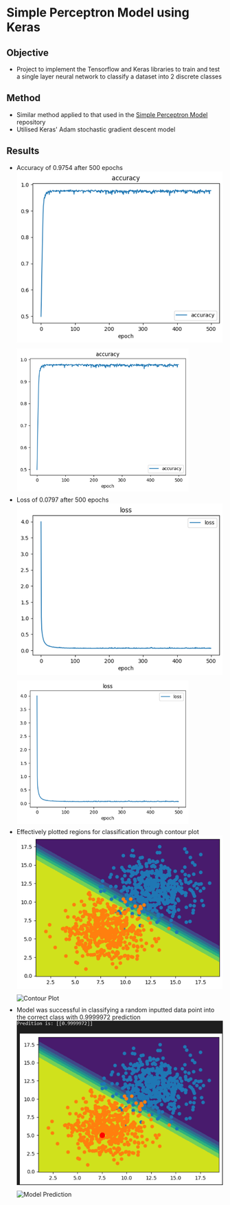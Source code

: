 # Simple Perceptron Model using Keras

## Objective 
- Project to implement the Tensorflow and Keras libraries to train and test a single layer neural network to classify a dataset into 2 discrete classes

## Method
- Similar method applied to that used in the [Simple Perceptron Model](https://github.com/sebdisiena/Simple-Perceptron-Model?tab=readme-ov-file) repository
- Utilised Keras' Adam stochastic gradient descent model  

## Results
- Accuracy of 0.9754 after 500 epochs 
  ![Accuracy Plot](Figures/accuracy_plot.png)
  <img src="Figures/accuracy_plot.png" alt="Accuracy Plot" width="400" style="display:block; margin:10px 0;"> 
- Loss of 0.0797 after 500 epochs
  ![Loss Plot](Figures/loss_plot.png)
  <img src="Figures/loss_plot.png" alt="Loss Plot" width="400" style="display:block; margin:10px 0;">
- Effectively plotted regions for classification through contour plot
  ![Contour Plot](Figures/countour_plot.png)
  <img src="Figures/contour_plot.png" alt="Contour Plot" width="400" style="display:block; margin:10px 0;">
- Model was successful in classifying a random inputted data point into the correct class with 0.9999972 prediction
  ![Model Prediction](Figures/model_prediction_new_point.png)
  <img src="Figures/model_prediction_new_plot.png" alt="Model Prediction" width="400" style="display:block; margin:10px 0;">